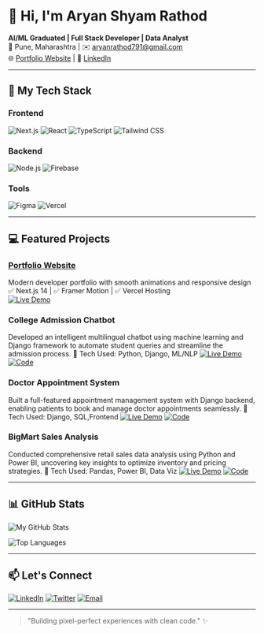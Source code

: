 # 👋 Hi, I'm Aryan Shyam Rathod 

**AI/ML Graduated | Full Stack Developer | Data Analyst**  
📍 Pune, Maharashtra | ✉️ aryanrathod791@gmail.com  
🌐 [Portfolio Website](https://my-portfolio-pearl-delta-47.vercel.app/) | 💼 [LinkedIn](https://www.linkedin.com/in/aryan-rathod-546b5124a)

---

## 🚀 My Tech Stack

### Frontend
![Next.js](https://img.shields.io/badge/Next.js-000000?style=for-the-badge&logo=nextdotjs&logoColor=white)
![React](https://img.shields.io/badge/React-61DAFB?style=for-the-badge&logo=react&logoColor=black)
![TypeScript](https://img.shields.io/badge/TypeScript-3178C6?style=for-the-badge&logo=typescript&logoColor=white)
![Tailwind CSS](https://img.shields.io/badge/Tailwind_CSS-38B2AC?style=for-the-badge&logo=tailwind-css&logoColor=white)

### Backend
![Node.js](https://img.shields.io/badge/Node.js-339933?style=for-the-badge&logo=nodedotjs&logoColor=white)
![Firebase](https://img.shields.io/badge/Firebase-FFCA28?style=for-the-badge&logo=firebase&logoColor=black)

### Tools
![Figma](https://img.shields.io/badge/Figma-F24E1E?style=for-the-badge&logo=figma&logoColor=white)
![Vercel](https://img.shields.io/badge/Vercel-000000?style=for-the-badge&logo=vercel&logoColor=white)

---

## 💻 Featured Projects

### [Portfolio Website](https://my-portfolio-pearl-delta-47.vercel.app/)
Modern developer portfolio with smooth animations and responsive design  
✅ Next.js 14 | ✅ Framer Motion | ✅ Vercel Hosting  
[![Live Demo](https://img.shields.io/badge/Visit_My_Portfolio-000000?style=for-the-badge&logo=vercel&logoColor=white)](https://my-portfolio-pearl-delta-47.vercel.app/)

### College Admission Chatbot
Developed an intelligent multilingual chatbot using machine learning and Django framework to automate student queries and streamline the admission process. 
🔧 Tech Used: Python, Django, ML/NLP 
[![Live Demo](https://img.shields.io/badge/View_Demo-FF7139?style=flat-square)](https://demo-link.com) 
[![Code](https://img.shields.io/badge/Source_Code-181717?style=flat-square&logo=github)](https://github.com/yourusername/project-repo)

### Doctor Appointment System
Built a full-featured appointment management system with Django backend, enabling patients to book and manage doctor appointments seamlessly. 
🔧 Tech Used: Django, SQL,Frontend 
[![Live Demo](https://img.shields.io/badge/View_Demo-FF7139?style=flat-square)](https://demo-link.com) 
[![Code](https://img.shields.io/badge/Source_Code-181717?style=flat-square&logo=github)](https://github.com/yourusername/project-repo)

### BigMart Sales Analysis
Conducted comprehensive retail sales data analysis using Python and Power BI, uncovering key insights to optimize inventory and pricing strategies. 
🔧 Tech Used: Pandas, Power BI, Data Viz
[![Live Demo](https://img.shields.io/badge/View_Demo-FF7139?style=flat-square)](https://demo-link.com) 
[![Code](https://img.shields.io/badge/Source_Code-181717?style=flat-square&logo=github)](https://github.com/yourusername/project-repo)

---

## 📊 GitHub Stats

![My GitHub Stats](https://github-readme-stats.vercel.app/api?username=yourusername&show_icons=true&theme=radical&hide_border=true)

![Top Languages](https://github-readme-stats.vercel.app/api/top-langs/?username=yourusername&layout=compact&theme=radical&hide_border=true)

---

## 📫 Let's Connect

[![LinkedIn](https://img.shields.io/badge/LinkedIn-0A66C2?style=for-the-badge&logo=linkedin&logoColor=white)]([https://linkedin.com/in/yourprofile](https://www.linkedin.com/in/aryan-rathod-546b5124a))
[![Twitter](https://img.shields.io/badge/Twitter-1DA1F2?style=for-the-badge&logo=twitter&logoColor=white)](https://x.com/AryanRa77396457)
[![Email](https://img.shields.io/badge/Email-D14836?style=for-the-badge&logo=gmail&logoColor=white)](mailto:aryanrathod791@gmail.com )

---

> "Building pixel-perfect experiences with clean code." ✨
